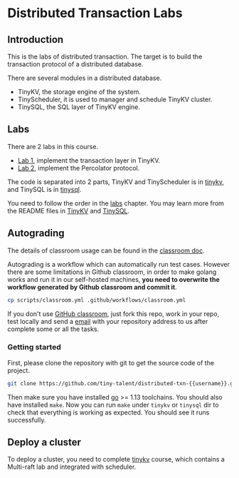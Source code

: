 # Distributed Transaction Labs

## Introduction

This is the labs of distributed transaction. The target is to build the transaction protocol of a distributed database.

There are several modules in a distributed database.

- TinyKV, the storage engine of the system.
- TinyScheduler, it is used to manager and schedule TinyKV cluster.
- TinySQL, the SQL layer of TinyKV engine.

## Labs

There are 2 labs in this course.

- [Lab 1](tinykv/doc/lab1.md), implement the transaction layer in TinyKV.
- [Lab 2](tinysql/doc/lab2-README-zh_CN.md), implement the Percolator protocol.

The code is separated into 2 parts, TinyKV and TinyScheduler is in [tinykv](./tinykv), and TinySQL is in [tinysql](./tinysql). 

You need to follow the order in the [labs](#labs) chapter. You may learn more from the README files in [TinyKV](./tinykv/README.md) and [TinySQL](./tinysql/README.md).

## Autograding

The details of classroom usage can be found in the [classroom doc](./docs/classroom.md).

Autograding is a workflow which can automatically run test cases. However there are some limitations in Github classroom, in order to make golang works and run it in our self-hosted machines, **you need to overwrite the workflow generated by Github classroom and commit it**.

```sh
cp scripts/classroom.yml .github/workflows/classroom.yml
```

If you don't use [GitHub classroom](https://classroom.github.com/), just fork this repo, work in your repo, test locally and send a [email](mailto:talent-plan@tidb.io) with your repository address to us after complete some or all the tasks.

### Getting started

First, please clone the repository with git to get the source code of the project.

``` bash
git clone https://github.com/tiny-talent/distributed-txn-{{username}}.git
```

Then make sure you have installed [go](https://golang.org/doc/install) >= 1.13 toolchains. You should also have installed `make`.
Now you can run `make` under `tinykv` or `tinysql` dir to check that everything is working as expected. You should see it runs successfully.

## Deploy a cluster

To deploy a cluster, you need to complete [tinykv](https://github.com/tidb-incubator/tinykv) course, which contains a Multi-raft lab and integrated with scheduler.
